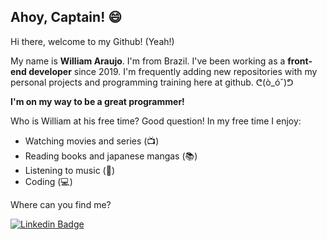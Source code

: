 ## Ahoy, Captain! :smile:

Hi there, welcome to my Github! (Yeah!)

My name is **William Araujo**. I'm from Brazil. I've been working as a **front-end developer** since 2019.
I'm frequently adding new repositories with my personal projects and programming training here at github. ᕦ(ò_óˇ)ᕤ

**I'm on my way to be a great programmer!**

Who is William at his free time? Good question! In my free time I enjoy:
- Watching movies and series (📺)
- Reading books and japanese mangas (📚)
- Listening to music (🎵)
- Coding (💻)

Where can you find me?

[![Linkedin Badge](https://img.shields.io/badge/-LinkedIn-blue?&style=for-the-badge&logo=Linkedin&logoColor=white)](https://www.linkedin.com/in/william-araujo-516987112)

<!--
**TechWilli/TechWilli** is a ✨ _special_ ✨ repository because its `README.md` (this file) appears on your GitHub profile.

Here are some ideas to get you started:

- 🔭 I’m currently working on ...
- 🌱 I’m currently learning ...
- 👯 I’m looking to collaborate on ...
- 🤔 I’m looking for help with ...
- 💬 Ask me about ...
- 📫 How to reach me: ...
- 😄 Pronouns: ...
- ⚡ Fun fact: ...
-->

